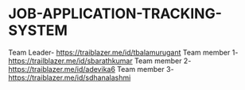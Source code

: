 # JOB-APPLICATION-TRACKING-SYSTEM

Team Leader- https://traiblazer.me/id/tbalamurugant
Team member 1- https://trailblazer.me/id/sbarathkumar
Team member 2- https://traiblazer.me/id/adevika6
Team member 3- https://traiblazer.me/id/sdhanalashmi
